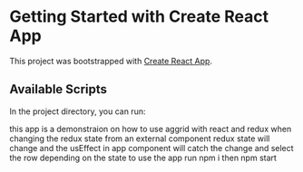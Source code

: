 # Getting Started with Create React App

This project was bootstrapped with [Create React App](https://github.com/facebook/create-react-app).

## Available Scripts

In the project directory, you can run:

this app is a demonstraion on how to use aggrid with react and redux 
when changing the redux state from an external component 
redux state will change 
and the usEffect in app component will catch the change and select the row depending on the state 
to use the app 
run npm i 
then 
npm start

